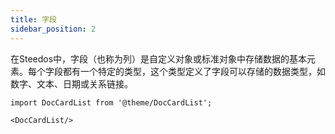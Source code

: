 ```yaml
---
title: 字段
sidebar_position: 2
---
```


在Steedos中，字段（也称为列）是自定义对象或标准对象中存储数据的基本元素。每个字段都有一个特定的类型，这个类型定义了字段可以存储的数据类型，如数字、文本、日期或关系链接。

```mdx-code-block
import DocCardList from '@theme/DocCardList';

<DocCardList/>
```
